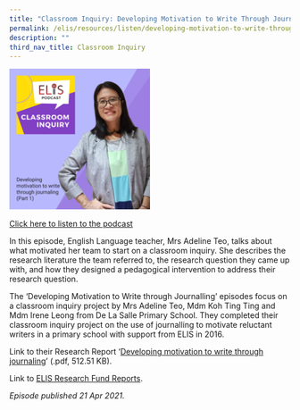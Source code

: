 ```yaml
---
title: "Classroom Inquiry: Developing Motivation to Write Through Journaling (Part 1)"
permalink: /elis/resources/listen/developing-motivation-to-write-through-journaling-part-1/
description: ""
third_nav_title: Classroom Inquiry
---
```

<img src="/images/adeline-1.png" style="width:50%">
		 
<a href="https://open.spotify.com/episode/6edaNvdQA170retrcpwTqd">Click here to listen to the podcast</a>

In this episode, English Language teacher, Mrs Adeline Teo, talks about what motivated her team to start on a classroom inquiry. She describes the research literature the team referred to, the research question they came up with, and how they designed a pedagogical intervention to address their research question.

The ‘Developing Motivation to Write through Journalling’ episodes focus on a classroom inquiry project by Mrs Adeline Teo, Mdm Koh Ting Ting and Mdm Irene Leong from De La Salle Primary School. They completed their classroom inquiry project on the use of journalling to motivate reluctant writers in a primary school with support from ELIS in 2016.  
  
Link to their Research Report ‘[Developing motivation to write through journaling](/files/de-la-salle-primary-school-final-report.pdf)’ (.pdf, 512.51 KB).&nbsp;  
  
Link to&nbsp;[ELIS Research Fund Reports](https://elis.moe.edu.sg/elis/resources/read/elis-research-fund-reports).

<em>Episode published 21 Apr 2021.</em>